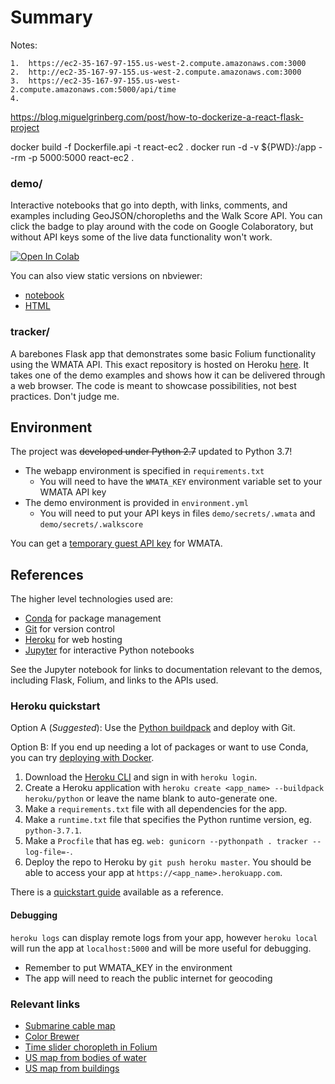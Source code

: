 # Summary

Notes:

	1.	https://ec2-35-167-97-155.us-west-2.compute.amazonaws.com:3000
	2.	http://ec2-35-167-97-155.us-west-2.compute.amazonaws.com:3000
	3.	https://ec2-35-167-97-155.us-west-2.compute.amazonaws.com:5000/api/time
	4.	
https://blog.miguelgrinberg.com/post/how-to-dockerize-a-react-flask-project

docker build -f Dockerfile.api -t react-ec2 .
docker run  -d  -v ${PWD}:/app  --rm -p 5000:5000 react-ec2 
.


### demo/
Interactive notebooks that go into depth, with links, comments, and examples including GeoJSON/choropleths and the Walk Score API. You can click the badge to play around with the code on Google Colaboratory, but without API keys some of the live data functionality won't work.

<a href="https://colab.research.google.com/drive/14lEUPAaoI_xKydV-0M29JwBs2ArZxPXN" target="_blank"><img src="https://colab.research.google.com/assets/colab-badge.svg" alt="Open In Colab"/></a>

You can also view static versions on nbviewer:
* [notebook](https://nbviewer.jupyter.org/github/gotoariel/folium-demo/blob/master/demo/demo.ipynb)
* [HTML](https://nbviewer.jupyter.org/github/gotoariel/folium-demo/blob/master/demo/demo.html)

### tracker/
A barebones Flask app that demonstrates some basic Folium functionality using the WMATA API. This exact repository is hosted on Heroku [here](http://whorl.herokuapp.com). It takes one of the demo examples and shows how it can be delivered through a web browser. The code is meant to showcase possibilities, not best practices. Don't judge me.

## Environment

The project was ~~developed under Python 2.7~~ updated to Python 3.7!

* The webapp environment is specified in `requirements.txt`
	* You will need to have the `WMATA_KEY` environment variable set to your WMATA API key
* The demo environment is provided in `environment.yml`
	* You will need to put your API keys in files `demo/secrets/.wmata` and `demo/secrets/.walkscore`

You can get a [temporary guest API key](https://developer.wmata.com/Products) for WMATA.

## References

The higher level technologies used are:
* [Conda](https://conda.io/docs/) for package management
* [Git](https://git-scm.com/) for version control
* [Heroku](https://www.heroku.com) for web hosting
* [Jupyter](http://jupyter.org) for interactive Python notebooks

See the Jupyter notebook for links to documentation relevant to the demos, including Flask, Folium, and links to the APIs used.

### Heroku quickstart

Option A (*Suggested*): Use the [Python buildpack](https://github.com/heroku/heroku-buildpack-python) and deploy with Git.

Option B: If you end up needing a lot of packages or want to use Conda, you can try [deploying with Docker](https://devcenter.heroku.com/categories/deploying-with-docker).

1. Download the [Heroku CLI](https://devcenter.heroku.com/articles/heroku-cli) and sign in with `heroku login`.
1. Create a Heroku application with `heroku create <app_name> --buildpack heroku/python` or leave the name blank to auto-generate one.
1. Make a `requirements.txt` file with all dependencies for the app.
1. Make a `runtime.txt` file that specifies the Python runtime version, eg. `python-3.7.1`.
1. Make a `Procfile` that has eg. `web: gunicorn --pythonpath . tracker --log-file=-`.
1. Deploy the repo to Heroku by `git push heroku master`. You should be able to access your app at `https://<app_name>.herokuapp.com`.

There is a [quickstart guide](https://devcenter.heroku.com/articles/getting-started-with-python) available as a reference.

#### Debugging

`heroku logs` can display remote logs from your app, however `heroku local` will run the app at `localhost:5000` and will be more useful for debugging.
* Remember to put WMATA_KEY in the environment
* The app will need to reach the public internet for geocoding

### Relevant links
* [Submarine cable map](https://submarine-cable-map-2015.telegeography.com/)
* [Color Brewer](http://colorbrewer2.org/#type=sequential&scheme=GnBu&n=9)
* [Time slider choropleth in Folium](https://nbviewer.jupyter.org/github/python-visualization/folium/blob/master/examples/TimeSliderChoropleth.ipynb)
* [US map from bodies of water](https://www.popularmechanics.com/science/a24199/gorgeous-map-united-states-bodies-of-water/)
* [US map from buildings](https://www.nytimes.com/interactive/2018/10/12/us/map-of-every-building-in-the-united-states.html)
